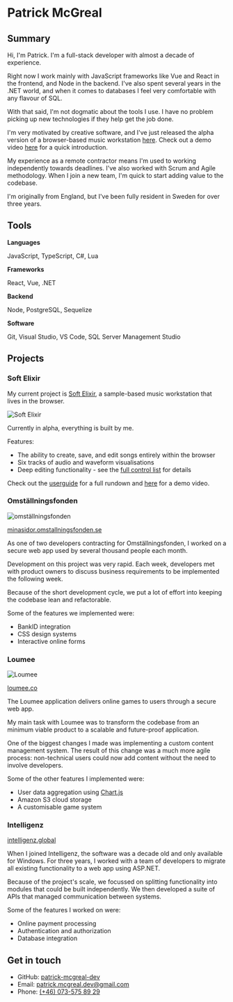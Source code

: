 # Patrick McGreal

## Summary

Hi, I'm Patrick. I'm a full-stack developer with almost a decade of experience.

Right now I work mainly with JavaScript frameworks like Vue and React in the frontend, and Node in the backend. I've also spent several years in the .NET world, and when it comes to databases I feel very comfortable with any flavour of SQL.

With that said, I'm not dogmatic about the tools I use. I have no problem picking up new technologies if they help get the job done.

I'm very motivated by creative software, and I've just released the alpha version of a browser-based music workstation [here](https://softelixir.app). Check out a demo video [here](https://www.youtube.com/watch?v=NK4cvYAqNCU) for a quick introduction.

My experience as a remote contractor means I'm used to working independently towards deadlines. I've also worked with Scrum and Agile methodology. When I join a new team, I'm quick to start adding value to the codebase.

I'm originally from England, but I've been fully resident in Sweden for over three years.

## Tools

**Languages**

JavaScript, TypeScript, C#, Lua

**Frameworks**

React, Vue, .NET

**Backend**

Node, PostgreSQL, Sequelize

**Software**

Git, Visual Studio, VS Code, SQL Server Management Studio

<!-- <br /><br /><br /><br /> -->

## Projects

### Soft Elixir

My current project is [Soft Elixir](https://softelixir.app), a sample-based music workstation that lives in the browser.

![Soft Elixir](./images/soft-elixir.png)

Currently in alpha, everything is built by me.

Features:

- The ability to create, save, and edit songs entirely within the browser
- Six tracks of audio and waveform visualisations
- Deep editing functionality - see the [full control list](https://softelixir.app/control-list.html) for details

Check out the [userguide](https://softelixir.app/userguide) for a full rundown and [here](https://www.youtube.com/watch?v=NK4cvYAqNCU) for a demo video.

### Omställningsfonden

![omställningsfonden](./images/omställningsfonden.png)

[minasidor.omstallningsfonden.se](https://minasidor.omstallningsfonden.se/logga-in)

As one of two developers contracting for Omställningsfonden, I worked on a secure web app used by several thousand people each month.

Development on this project was very rapid. Each week, developers met with product owners to discuss business requirements to be implemented the following week.

Because of the short development cycle, we put a lot of effort into keeping the codebase lean and refactorable.

Some of the features we implemented were:

- BankID integration
- CSS design systems
- Interactive online forms

### Loumee

![Loumee](./images/loumee.png)

[loumee.co](https://www.loumee.co/)

The Loumee application delivers online games to users through a secure web app.

My main task with Loumee was to transform the codebase from an minimum viable product to a scalable and future-proof application.

One of the biggest changes I made was implementing a custom content management system. The result of this change was a much more agile process: non-technical users could now add content without the need to involve developers.

Some of the other features I implemented were:

- User data aggregation using [Chart.js](https://www.chartjs.org/)
- Amazon S3 cloud storage
- A customisable game system

### Intelligenz

[intelligenz.global](https://www.intelligenz.global/)

When I joined Intelligenz, the software was a decade old and only available for Windows. For three years, I worked with a team of developers to migrate all existing functionality to a web app using ASP.NET.

Because of the project's scale, we focussed on splitting functionality into modules that could be built independently. We then developed a suite of APIs that managed communication between systems.

Some of the features I worked on were:

- Online payment processing
- Authentication and authorization
- Database integration

## Get in touch

- GitHub: [patrick-mcgreal-dev](https://github.com/patrick-mcgreal-dev)
- Email: [patrick.mcgreal.dev@gmail.com](mailto:patrick.mcgreal.dev@gmail.com)
- Phone: [(+46) 073-575 89 29](tel:+46735758929)